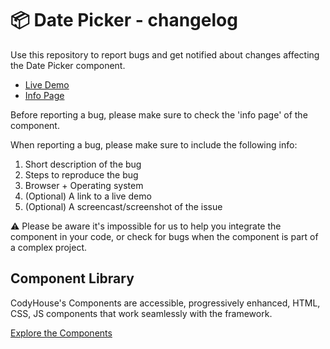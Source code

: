 # 📦 Date Picker - changelog

Use this repository to report bugs and get notified about changes affecting the Date Picker component.

- [Live Demo](https://codyhouse.co/ds/components/app/date-picker)
- [Info Page](https://codyhouse.co/ds/components/info/date-picker)

Before reporting a bug, please make sure to check the 'info page' of the component. 

When reporting a bug, please make sure to include the following info:

1. Short description of the bug
2. Steps to reproduce the bug
3. Browser + Operating system
4. (Optional) A link to a live demo
5. (Optional) A screencast/screenshot of the issue

⚠️ Please be aware it's impossible for us to help you integrate the component in your code, or check for bugs when the component is part of a complex project.

## Component Library

CodyHouse's Components are accessible, progressively enhanced, HTML, CSS, JS components that work seamlessly with the framework.

[Explore the Components](https://codyhouse.co/ds/components)
